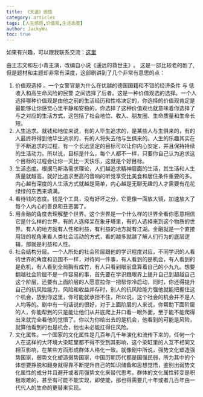 ```yaml
---
title: 《天道》感悟
category: articles
tags: [人生感悟,价值观,生活态度]
author: JackyWu
toc: true
---
```


如果有兴趣，可以跟我联系交流：[这里](/contact/)


由王志文和左小青主演，改编自小说《遥远的救世主》‎。
这是一部比较老的剧了, 但是题材和主题却非常有深度，这部剧讲到了几个非常有意思的点：
1. 价值观选择 。一个女警官是为什么在优越的德国国籍和不错的经济条件 与 低收入和高生命风险的民警 之间选择了后者‎。这是一种价值观选的选择。一个人选择哪种价值观是由他之前的生活经历和性格决定‎的，你选择的价值观肯定是最能够让你感觉心里平静和安稳的，你选择了这种价值观也就意味着你选择了与之对应的生活方式，这包括了社会地位、收入、朋友圈、生命质量和生命长短。
2. 人生追求。就钱和地位来说，有的人毕生追求的，是某些人与生俱来的，有的人最终将得到他毕生追求的，有的人将失去他与生俱来的。人生的乐趣其实在于不断追求的过程，有一个长远坚定的目标可以让你内心安定，‎并且保持持续的生活动力。所以说，目标是什么，每个人都不一样，只要你自己认为追求这个目标的过程会让你一天比一天快乐，这就是个好目标。
3. 生活态度。‎根据马斯洛需求理论，人们越追求精神层面的生活，其生活和人生质量就越高，就好比追求至高的音响的听觉享受比美食和居住条件重要的多。内心越有深度的人生活方式就越是简单，内心越是无聊无趣的人才需要有花花绿绿的东西来填满。
4. 看待钱的态度。钱是个工具，没有好坏之分，它更像一面放大镜，加速放大了每个人内心的善良和丑恶罢了。
5. 用金融的角度去理解整个世界。这个世界是一个什么样的世界‎全看你愿意相信它是什么样的世界，有的人选择呆在象牙塔里，有的人选择来到这个物质的世界。有人的地方就有人性和利益，有利益的地方就有江湖。金融就是一个直接用钱的视角来看人类社会活动的方式，看的越多就越了解人们行为的底层逻辑，那就是利益和人性。
6. ‎社会结构分层。一个人所处的社会阶层跟他的学识程度对应，不同学识的人看待世界的角度和范围不一样，对待同一件事，有人看到的是机会，有人看到的是危机，有人看到全局胸有成竹，有人只看到眼前盘算着自己的小九九。想要翻越社会阶层不是一件容易的事，首先要在学识跟眼界上提升自己到超越自己这个阶层，还要有上面阶层的人愿意拉你一把帮你冷启动，同时，你还得提升自己的抗风险能力，风险和收益并存时，别人的抗风险能力强他就能把握住这个机会，放到你这里，你可能就承担不住，所以说，这个社会的机会并不是人人均等的。剧中有一句话说的很好，对于上面阶层的人来说，你帮助下面阶层的人，你能帮到的只是能让他们从井底爬上井口看一眼外面，至于能不能爬得出来就完全看他的觉悟了。你以为你给出去的是机会，他看到的可能是风险，就算他看到的也是机会，他也未必能扛得住风险。
7. 文化属性。一个国家的文化属性是几百年几千年演化和流传下来的，任何一个人在这样的大环境大染缸里都不得不受到其影响，这个染缸里的人互不相同又相互影响，在某些方面形成群体人格化一致。就像剧中所说，强势文化塑造强势国家，弱势文化塑造弱势国家，中国历朝历代都是国强民弱，所为其中的个体想要挣脱和翻身就得靠不断提升自己的知识储备和思想觉悟，鉴别出弱势文化属性的成分并且避开或者用强势文化来替代思考。群体的文化属性转变是积极艰难的，甚至有可能不能实现，即使能，那也得需要几十年或者几百年由一代代人的生命的更替来实现。

